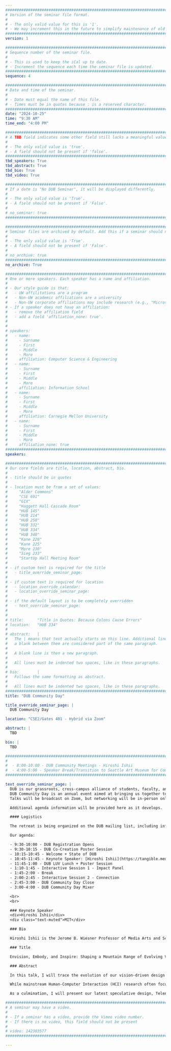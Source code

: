 ```yaml
---
################################################################################
# Version of the seminar file format.
#
# - The only valid value for this is '1'.
# - We may increment this in the future to simplify maintenance of old seminars.
################################################################################
version: 1

################################################################################
# Sequence number of the seminar file.
#
# - This is used to keep the iCal up to date.
# - Increment the sequence each time the seminar file is updated.
################################################################################
sequence: 4

################################################################################
# Date and time of the seminar.
#
# - Date must equal the name of this file.
# - Times must be in quotes because : is a reserved character.
################################################################################
date: "2024-10-25"
time: "9:30 AM"
time_end: "4:00 PM"

################################################################################
# A TBD field indicates some other field still lacks a meaningful value.
#
# - The only valid value is 'true'.
# - A field should not be present if 'false'.
################################################################################
tbd_speakers: True
tbd_abstract: True
tbd_bio: True
tbd_video: True

################################################################################
# If a date is "No DUB Seminar", it will be displayed differently.
#
# - The only valid value is 'True'.
# - A field should not be present if 'False'.
#
# no_seminar: true
################################################################################

################################################################################
# Seminar files are archived by default. Add this if a seminar should not be.
#
# - The only valid value is 'True'.
# - A field should not be present if 'False'.
#
# no_archive: true
################################################################################
no_archive: True

################################################################################
# One or more speakers. Each speaker has a name and affiliation.
#
# - Our style guide is that:
#   - UW affilitations are a program
#   - Non-UW academic affiliations are a university
#   - Non-UW corporate affiliations may include research (e.g., "Microsoft Research")
# - If a speaker does not have an affiliation:
#   - remove the affiliation field
#   - add a field 'affiliation_none: true'.
#
#
# speakers:
#   - name:
#     - Surname
#     - First
#     - Middle
#     - More
#     affiliation: Computer Science & Engineering
#   - name:
#     - Surname
#     - First
#     - Middle
#     - More
#     affiliation: Information School
#   - name:
#     - Surname
#     - First
#     - Middle
#     - More
#     affiliation: Carnegie Mellon University
#   - name:
#     - Surname
#     - First
#     - Middle
#     - More
#     affiliation_none: true
################################################################################
speakers:

################################################################################
# Our core fields are title, location, abstract, bio.
#
# - title should be in quotes
#
# - location must be from a set of values:
#     "Alder Commons"
#     "CSE 691"
#     "GIX"
#     "Haggett Hall Cascade Room"
#     "HUB 145"
#     "HUB 214"
#     "HUB 250"
#     "HUB 332"
#     "HUB 334"
#     "HUB 340"
#     "Kane 220"
#     "Kane 225"
#     "More 230"
#     "Sieg 233"
#     "StartUp Hall Meeting Room"
#
# - if custom text is required for the title
#   - title_override_seminar_page:
#
# - if custom text is required for location
#   - location_override_calendar:
#   - location_override_seminar_page:
#
# - if the default layout is to be completely overridden
#   - text_override_seminar_page:
#
#
# title:      "Title in Quotes: Because Colons Cause Errors"
# location:   "HUB 334"
#
# abstract:   |
#   The | means that text actually starts on this line. Additional lines without
#   a blank between them are considered part of the same paragraph.
#
#   A blank line is then a new paragraph.
#
#   All lines must be indented two spaces, like in these paragraphs.
#
# bio:        |
#   Follows the same formatting as abstract.
#
#   All lines must be indented two spaces, like in these paragraphs.
################################################################################
title: "DUB Community Day"

title_override_seminar_page: |
  DUB Community Day

location: "CSE2/Gates 401 - Hybrid via Zoom"

abstract: |
  TBD

bio: |
  TBD

################################################################################  
#
#  - 8:00-10:00 - DUB Community Meetings - Hiroshi Ishii
#  - 4:00-5:00 - Speaker Break/Transition to Seattle Art Museum for Community PK Event
################################################################################

text_override_seminar_page: |
  DUB is our grassroots, cross-campus alliance of students, faculty, and industry partners interested in HCI & Design at the University of Washington.
  DUB Community Day is an annual event aimed at bringing us together to reflect on our community, welcome newcomers, share fresh ideas, and socialize.
  Talks will be broadcast on Zoom, but networking will be in-person only.

  Additional agenda information will be provided here as it develops.

  #### Logistics

  The retreat is being organized on the DUB mailing list, including information on how to RSVP and participate.

  Our agenda:

  - 9:30-10:00 - DUB Registration Opens
  - 9:30-10:15 - DUB Co-Creation Poster Session
  - 10:15-10:45 - Welcome + State of DUB
  - 10:45-11:45 - Keynote Speaker: [Hiroshi Ishii](https://tangible.media.mit.edu/person/hiroshi-ishii/)
  - 11:45-1:00 - DUB LUV Lunch + Poster Session
  - 1:10-1:45 - Interactive Session 1 - Impact Panel
  - 1:45-2:00 - Break
  - 2:00-2:45 - Interactive Session 2 - Connection
  - 2:45-3:00 - DUB Community Day Close
  - 3:00-4:00 - DUB Community Day Mixer

  <br>
  <br>

  ### Keynote Speaker
  <div>Hiroshi Ishii</div>
  <div class="text-muted">MIT</div>

  ### Bio

  Hiroshi Ishii is the Jerome B. Wiesner Professor of Media Arts and Sciences at the MIT Media Lab. He was named Media Lab Associate Director in May 2008. He is the director of the Tangible Media Group which he founded in 1995 to pursue new visions in Human-Computer Interaction (HCI): "Tangible Bits” and "Radical Atoms.” Ishii and his team have presented their research at a variety of scientific, design, and artistic venues (including ACM SIGCHI, SIGGRAPH, Cooper Hewitt Design Museum, Milan Design Week, Cannes Lions Festival, Aspen Ideas Festival, Industrial Design Society of America, AIGA, Ars Electronica, Centre Pompidou, Victoria and Albert Museum and NTT ICC) emphasizing that the development of a vision requires the rigors of both scientific and artistic review. In 2006 Ishii was elected to the CHI Academy by ACM SIGCHI, received the SIGCHI Lifetime Research Award in 2019, and was named ACM Fellow in 2022. Prior to joining the MIT Media Lab, from 1988-1994, Ishii led the CSCW research group at NTT Human Interface Laboratories Japan, where he and his team invented TeamWorkStation and ClearBoard.

  ### Title

  Envision, Embody, and Inspire: Shaping a Mountain Range of Evolving Visions

  ### Abstract

  In this talk, I will trace the evolution of our vision-driven design research from Tangible Bits to Radical Atoms and from Telepresence to TeleAbsence over the past 30 years. Through a series of interaction design projects showcased across media arts, design, and scientific communities, I will illustrate how we blend artistic exploration with scientific rigor. Central to this approach is my guiding philosophy: “Be Artistic and Analytic. Be Poetic and Pragmatic.”

  While mainstream Human-Computer Interaction (HCI) research often focuses on functional concerns—such as user needs, practical applications, and usability—our work seeks to transcend these boundaries. Bringing together art, design, science, and technology, we aim to make the digital tangible while exploring the deeper meaning of the 'presence of absence.'

  As a culmination, I will present our latest speculative design, TeleAbsence, where the audience will experience illusory communication with a deceased pianist brought to life through the keys of a piano.

################################################################################
# A seminar may have a video.
#
# - If a seminar has a video, provide the Vimeo video number.
# - If there is no video, this field should not be present
#
# video: 142303577
################################################################################

---
```

